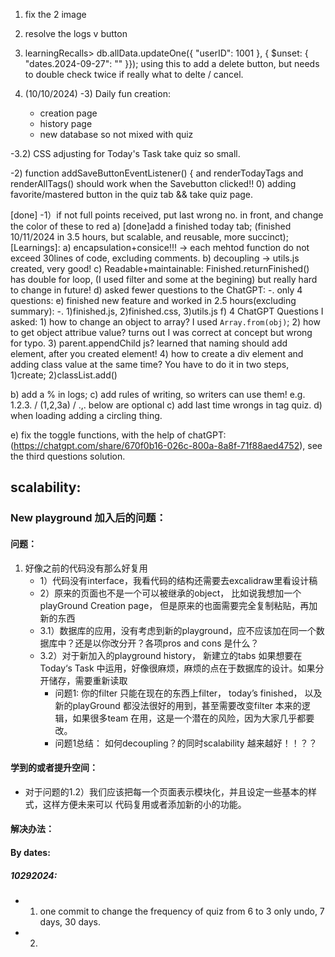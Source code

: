 1. fix the 2 image
2. resolve the logs v button 
3. learningRecalls> db.allData.updateOne({ "userID": 1001 }, { $unset: { "dates.2024-09-27": "" }}); using this to add a delete button, but needs to double check twice if really what to delte / cancel.


4. (10/10/2024) 
-3) Daily fun creation: 
    - creation page
    - history page
    - new database so not mixed with quiz

-3.2) CSS adjusting for Today's Task take quiz so small.

-2) function addSaveButtonEventListener() { and renderTodayTags and renderAllTags() should work when the Savebutton clicked!!
0) adding favorite/mastered button in the quiz tab && take quiz page.


[done] -1）if not full points received, put last wrong no. in front, and change the color of these to red
a) [done]add a finished today tab; (finished 10/11/2024 in 3.5 hours, but scalable, and reusable, more succinct);
[Learnings]:
    a)  encapsulation+consice!!! -> each mehtod function do not exceed 30lines of code, excluding comments. 
    b) decoupling -> utils.js created, very good!
    c) Readable+maintainable: Finished.returnFinished() has double for loop, (I used filter and some at the begining) but really hard to change in future!
    d) asked fewer questions to the ChatGPT: 
        -. only 4 questions: 
    e) finished new feature and worked in 2.5 hours(excluding summary): 
        -. 1)finished.js, 2)finished.css, 3)utils.js
    f) 4 ChatGPT Questions I asked: 
        1) how to change an object to array? I used `Array.from(obj)`;
        2) how to get object attribue value? turns out I was correct at concept but wrong for typo.
        3) parent.appendChild js? learned that naming should add element, after you created element!
        4) how to create a div element and adding class value at the same time? You have to do it in two steps, 1)create; 2)classList.add()

b) add a % in logs; 
c) add rules of writing, so writers can use them! e.g. 1.2.3. / (1,2,3a) / .,.
below are optional
c) add last time wrongs in tag quiz.
d) when loading adding a circling thing.


e) fix the toggle functions, with the help of chatGPT: (https://chatgpt.com/share/670f0b16-026c-800a-8a8f-71f88aed4752), see the third questions solution. 


## scalability: 

### New playground 加入后的问题： 
#### 问题：
1. 好像之前的代码没有那么好复用
    - 1）代码没有interface，我看代码的结构还需要去excalidraw里看设计稿
    - 2）原来的页面也不是一个可以被继承的object， 比如说我想加一个playGround Creation page，
    但是原来的也面需要完全复制粘贴，再加新的东西
    - 3.1）数据库的应用，没有考虑到新的playground，应不应该加在同一个数据库中？还是以你改分开？各项pros and cons 是什么？
    - 3.2）对于新加入的playground history， 新建立的tabs 如果想要在Today‘s Task 中运用，好像很麻烦，麻烦的点在于数据库的设计。如果分开储存，需要重新读取
        - 问题1: 你的filter 只能在现在的东西上filter， today’s finished， 以及新的playGround 都没法很好的用到，甚至需要改变filter 本来的逻辑，如果很多team 在用，这是一个潜在的风险，因为大家几乎都要改。
        - 问题1总结： 如何decoupling？的同时scalability 越来越好！！？？
        

#### 学到的或者提升空间：
- 对于问题的1.2）我们应该把每一个页面表示模块化，并且设定一些基本的样式，这样方便未来可以
代码复用或者添加新的小的功能。


#### 解决办法：



#### By dates: 
##### 10292024: 
- 1. one commit to change the frequency of quiz from 6 to 3 only undo, 7 days, 30 days.
- 2. 